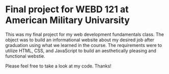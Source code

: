 # Final project for WEBD 121 at American Military Univarsity
This was my final project for my web development fundamentals class. The object was to build an informational website about
my desired job after graduation using what we learned in the course. The requirements were to utilize HTML, CSS, and JavaScript
to build an aesthetically pleasing and functional webstie. 

Please feel free to take a look at my code. Thanks!

